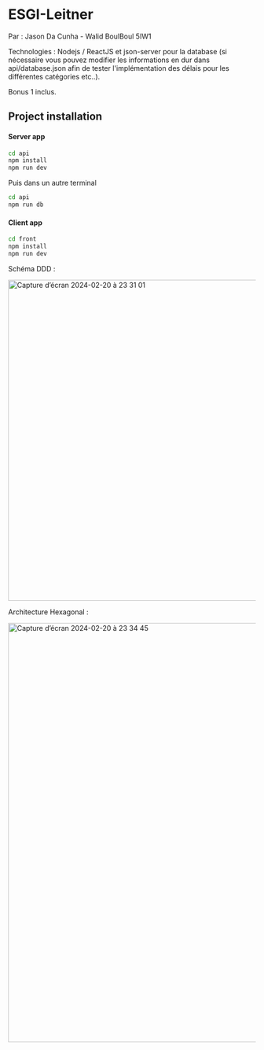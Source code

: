 # ESGI-Leitner
Par : Jason Da Cunha - Walid BoulBoul 5IW1

Technologies : Nodejs / ReactJS et json-server pour la database (si nécessaire vous pouvez modifier les informations en dur dans api/database.json afin de tester l'implémentation des délais pour les différentes catégories etc..).

Bonus 1 inclus.

## Project installation

#### Server app

```bash
cd api
npm install
npm run dev
```
Puis dans un autre terminal 
```bash
cd api
npm run db
```

#### Client app

```bash
cd front
npm install
npm run dev
```

Schéma DDD : 

<img width="653" alt="Capture d’écran 2024-02-20 à 23 31 01" src="https://github.com/WalidBLS/ESGI-Leitner/assets/97393613/49140a37-ef52-4e4b-8d39-d9b210d1dac9">

Architecture Hexagonal :

<img width="853" alt="Capture d’écran 2024-02-20 à 23 34 45" src="https://github.com/WalidBLS/ESGI-Leitner/assets/97393613/a99f254d-e225-49c1-9318-5f7b5930a7c4">
